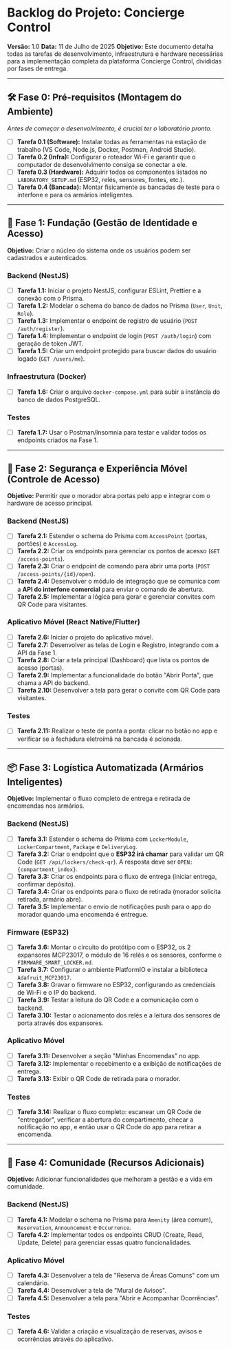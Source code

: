 # Backlog do Projeto: Concierge Control

**Versão:** 1.0
**Data:** 11 de Julho de 2025
**Objetivo:** Este documento detalha todas as tarefas de desenvolvimento, infraestrutura e hardware necessárias para a implementação completa da plataforma Concierge Control, divididas por fases de entrega.

---

## 🛠️ Fase 0: Pré-requisitos (Montagem do Ambiente)

*Antes de começar o desenvolvimento, é crucial ter o laboratório pronto.*

- [ ] **Tarefa 0.1 (Software):** Instalar todas as ferramentas na estação de trabalho (VS Code, Node.js, Docker, Postman, Android Studio).
- [ ] **Tarefa 0.2 (Infra):** Configurar o roteador Wi-Fi e garantir que o computador de desenvolvimento consiga se conectar a ele.
- [ ] **Tarefa 0.3 (Hardware):** Adquirir todos os componentes listados no `LABORATORY_SETUP.md` (ESP32, relés, sensores, fontes, etc.).
- [ ] **Tarefa 0.4 (Bancada):** Montar fisicamente as bancadas de teste para o interfone e para os armários inteligentes.

---

## 🚀 Fase 1: Fundação (Gestão de Identidade e Acesso)

**Objetivo:** Criar o núcleo do sistema onde os usuários podem ser cadastrados e autenticados.

### Backend (NestJS)
- [ ] **Tarefa 1.1:** Iniciar o projeto NestJS, configurar ESLint, Prettier e a conexão com o Prisma.
- [ ] **Tarefa 1.2:** Modelar o schema do banco de dados no Prisma (`User`, `Unit`, `Role`).
- [ ] **Tarefa 1.3:** Implementar o endpoint de registro de usuário (`POST /auth/register`).
- [ ] **Tarefa 1.4:** Implementar o endpoint de login (`POST /auth/login`) com geração de token JWT.
- [ ] **Tarefa 1.5:** Criar um endpoint protegido para buscar dados do usuário logado (`GET /users/me`).

### Infraestrutura (Docker)
- [ ] **Tarefa 1.6:** Criar o arquivo `docker-compose.yml` para subir a instância do banco de dados PostgreSQL.

### Testes
- [ ] **Tarefa 1.7:** Usar o Postman/Insomnia para testar e validar todos os endpoints criados na Fase 1.

---

## 📱 Fase 2: Segurança e Experiência Móvel (Controle de Acesso)

**Objetivo:** Permitir que o morador abra portas pelo app e integrar com o hardware de acesso principal.

### Backend (NestJS)
- [ ] **Tarefa 2.1:** Estender o schema do Prisma com `AccessPoint` (portas, portões) e `AccessLog`.
- [ ] **Tarefa 2.2:** Criar os endpoints para gerenciar os pontos de acesso (`GET /access-points`).
- [ ] **Tarefa 2.3:** Criar o endpoint de comando para abrir uma porta (`POST /access-points/{id}/open`).
- [ ] **Tarefa 2.4:** Desenvolver o módulo de integração que se comunica com a **API do interfone comercial** para enviar o comando de abertura.
- [ ] **Tarefa 2.5:** Implementar a lógica para gerar e gerenciar convites com QR Code para visitantes.

### Aplicativo Móvel (React Native/Flutter)
- [ ] **Tarefa 2.6:** Iniciar o projeto do aplicativo móvel.
- [ ] **Tarefa 2.7:** Desenvolver as telas de Login e Registro, integrando com a API da Fase 1.
- [ ] **Tarefa 2.8:** Criar a tela principal (Dashboard) que lista os pontos de acesso (portas).
- [ ] **Tarefa 2.9:** Implementar a funcionalidade do botão "Abrir Porta", que chama a API do backend.
- [ ] **Tarefa 2.10:** Desenvolver a tela para gerar o convite com QR Code para visitantes.

### Testes
- [ ] **Tarefa 2.11:** Realizar o teste de ponta a ponta: clicar no botão no app e verificar se a fechadura eletroímã na bancada é acionada.

---

## 📦 Fase 3: Logística Automatizada (Armários Inteligentes)

**Objetivo:** Implementar o fluxo completo de entrega e retirada de encomendas nos armários.

### Backend (NestJS)
- [ ] **Tarefa 3.1:** Estender o schema do Prisma com `LockerModule`, `LockerCompartment`, `Package` e `DeliveryLog`.
- [ ] **Tarefa 3.2:** Criar o endpoint que o **ESP32 irá chamar** para validar um QR Code (`GET /api/lockers/check-qr`). A resposta deve ser `OPEN:{compartment_index}`.
- [ ] **Tarefa 3.3:** Criar os endpoints para o fluxo de entrega (iniciar entrega, confirmar depósito).
- [ ] **Tarefa 3.4:** Criar os endpoints para o fluxo de retirada (morador solicita retirada, armário abre).
- [ ] **Tarefa 3.5:** Implementar o envio de notificações push para o app do morador quando uma encomenda é entregue.

### Firmware (ESP32)
- [ ] **Tarefa 3.6:** Montar o circuito do protótipo com o ESP32, os 2 expansores MCP23017, o módulo de 16 relés e os sensores, conforme o `FIRMWARE_SMART_LOCKER.md`.
- [ ] **Tarefa 3.7:** Configurar o ambiente PlatformIO e instalar a biblioteca `Adafruit_MCP23017`.
- [ ] **Tarefa 3.8:** Gravar o firmware no ESP32, configurando as credenciais de Wi-Fi e o IP do backend.
- [ ] **Tarefa 3.9:** Testar a leitura do QR Code e a comunicação com o backend.
- [ ] **Tarefa 3.10:** Testar o acionamento dos relés e a leitura dos sensores de porta através dos expansores.

### Aplicativo Móvel
- [ ] **Tarefa 3.11:** Desenvolver a seção "Minhas Encomendas" no app.
- [ ] **Tarefa 3.12:** Implementar o recebimento e a exibição de notificações de entrega.
- [ ] **Tarefa 3.13:** Exibir o QR Code de retirada para o morador.

### Testes
- [ ] **Tarefa 3.14:** Realizar o fluxo completo: escanear um QR Code de "entregador", verificar a abertura do compartimento, checar a notificação no app, e então usar o QR Code do app para retirar a encomenda.

---

## 🤝 Fase 4: Comunidade (Recursos Adicionais)

**Objetivo:** Adicionar funcionalidades que melhoram a gestão e a vida em comunidade.

### Backend (NestJS)
- [ ] **Tarefa 4.1:** Modelar o schema no Prisma para `Amenity` (área comum), `Reservation`, `Announcement` e `Occurrence`.
- [ ] **Tarefa 4.2:** Implementar todos os endpoints CRUD (Create, Read, Update, Delete) para gerenciar essas quatro funcionalidades.

### Aplicativo Móvel
- [ ] **Tarefa 4.3:** Desenvolver a tela de "Reserva de Áreas Comuns" com um calendário.
- [ ] **Tarefa 4.4:** Desenvolver a tela de "Mural de Avisos".
- [ ] **Tarefa 4.5:** Desenvolver a tela para "Abrir e Acompanhar Ocorrências".

### Testes
- [ ] **Tarefa 4.6:** Validar a criação e visualização de reservas, avisos e ocorrências através do aplicativo.